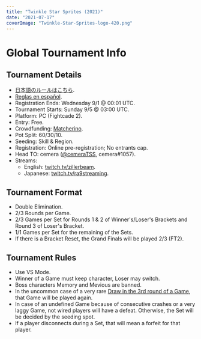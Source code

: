 ```yaml
---
title: "Twinkle Star Sprites (2021)"
date: "2021-07-17"
coverImage: "Twinkle-Star-Sprites-logo-420.png"
---
```


# Global Tournament Info

## Tournament Details

- [日本語のルールはこちら](https://docs.google.com/document/d/1KjodxiTie5gY3PvbaWUO27Mcd9eOMiNEGGp7t6YvHJ0).
- [Reglas en español](https://docs.google.com/document/d/1REtCA4AbBteP0ck5gKksdJUUxiYN5cHxVB1yD-TgFgQ).
- Registration Ends: Wednesday 9/1 @ 00:01 UTC.
- Tournament Starts: Sunday 9/5 @ 03:00 UTC.
- Platform: PC (Fightcade 2).
- Entry: Free.
- Crowdfunding: [Matcherino](https://matcherino.com/tournaments/56349).
- Pot Split: 60/30/10.
- Seeding: Skill & Region.
- Registration: Online pre-registration; No entrants cap.
- Head TO: cemera ([@cemeraTSS](https://twitter.com/cemeraTSS), cemera#1057).
- Streams: 
    - English: [twitch.tv/zillerbeam](https://www.twitch.tv/zillerbeam).
    - Japanese: [twitch.tv/ra9streaming](https://www.twitch.tv/ra9streaming).

## Tournament Format

- Double Elimination.
- 2/3 Rounds per Game.
- 2/3 Games per Set for Rounds 1 & 2 of Winner's/Loser's Brackets and Round 3 of Loser's Bracket.
- 1/1 Games per Set for the remaining of the Sets.
- If there is a Bracket Reset, the Grand Finals will be played 2/3 (FT2).

## Tournament Rules

- Use VS Mode.
- Winner of a Game must keep character, Loser may switch.
- Boss characters Memory and Mevious are banned.
- In the uncommon case of a very rare [Draw in the 3rd round of a Game](https://www.youtube.com/watch?v=FcwyBP4JS0I), that Game will be played again.
- In case of an undefined Game because of consecutive crashes or a very laggy Game, not wired players will have a defeat. Otherwise, the Set will be decided by the seeding spot.
- If a player disconnects during a Set, that will mean a forfeit for that player.

